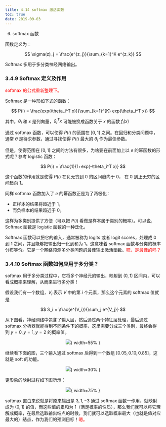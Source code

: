 ```yaml
---
title: 4.14 softmax 激活函数
toc: true
date: 2019-09-03
---
```


6. softmax 函数

函数定义为：

$$
\sigma(z)_j = \frac{e^{z_j}}{\sum_{k=1}^K e^{z_k}}
$$

Softmax 多用于多分类神经网络输出。



### 3.4.9 Softmax 定义及作用

<span style="color:red;">softmax 的公式重新整理下。</span>

Softmax 是一种形如下式的函数：

$$
P(i) = \frac{exp(\theta_i^T x)}{\sum_{k=1}^{K} exp(\theta_i^T x)}
$$

其中，$\theta_i$ 和 $x$ 是列向量，$\theta_i^T x$ 可能被换成函数关于 $x$ 的函数 $f_i(x)$

通过 softmax 函数，可以使得 $P(i)$ 的范围在 $[0,1]$ 之间。在回归和分类问题中，通常 $\theta$ 是待求参数，通过寻找使得 $P(i)$ 最大的 $\theta_i$ 作为最佳参数。

但是，使得范围在 $[0,1]$  之间的方法有很多，为啥要在前面加上以 $e$ 的幂函数的形式呢？参考 logistic 函数：

$$
P(i) = \frac{1}{1+exp(-\theta_i^T x)}
$$

这个函数的作用就是使得 $P(i)$ 在负无穷到 $0$ 的区间趋向于 $0$， 在 $0$ 到正无穷的区间趋向 $1$。

同样 softmax 函数加入了 $e$ 的幂函数正是为了两极化：

- 正样本的结果将趋近于 1，
- 而负样本的结果趋近于 0。

这样为多类别提供了方便（可以把 $P(i)$ 看做是样本属于类别的概率）。可以说，Softmax 函数是 logistic 函数的一种泛化。

Softmax 函数可以把它的输入，通常被称为 logits 或者 logit scores，处理成 0 到 1 之间，并且能够把输出归一化到和为 1。这意味着 softmax 函数与分类的概率分布等价。它是一个网络预测多分类问题的最佳输出激活函数。<span style="color:red;">嗯，是最佳的吗？</span>




### 3.4.10 Softmax 函数如何应用于多分类？

​softmax 用于多分类过程中，它将多个神经元的输出，映射到 $(0,1)$ 区间内，可以看成概率来理解，从而来进行多分类！

​假设我们有一个数组，$V_i$ 表示 $V$  中的第 $i$ 个元素，那么这个元素的 softmax 值就是

$$
S_i = \frac{e^{V_i}}{\sum_j e^{V_j}}
$$

从下图看，神经网络中包含了输入层，然后通过两个特征层处理，最后通过 softmax 分析器就能得到不同条件下的概率，这里需要分成三个类别，最终会得到 $y=0, y=1, y=2$ 的概率值。

<center>

![](http://images.iterate.site/blog/image/20190722/j5uziqVDMLas.png?imageslim){ width=55% }

</center>


继续看下面的图，三个输入通过 softmax 后得到一个数组 $[0.05 , 0.10 , 0.85]​$，这就是 soft 的功能。

<center>

![](http://images.iterate.site/blog/image/20190722/J9YkaGnuOgU0.png?imageslim){ width=30% }

</center>


更形象的映射过程如下图所示：

<center>

![](http://images.iterate.site/blog/image/20190722/tpiMHpc7MX4g.png?imageslim){ width=75% }

</center>

softmax 直白来说就是将原来输出是 $3,1,-3​$ 通过 softmax 函数一作用，就映射成为 $(0,1)$ 的值，而这些值的累和为 $1​$（满足概率的性质），那么我们就可以将它理解成概率，在最后选取输出结点的时候，我们就可以选取概率最大（也就是值对应最大的）结点，作为我们的预测目标！<span style="color:red;">嗯。</span>

